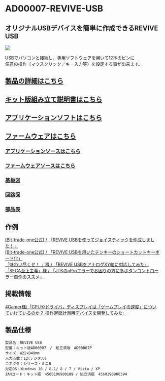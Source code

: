 # AD00007-REVIVE-USB

## オリジナルUSBデバイスを簡単に作成できるREVIVE USB  
![](http://bit-trade-one.co.jp/wp/wp-content/uploads/2014/03/d3bd346bc2119d8576ce93741d53400c.png)  

USBでパソコンと接続し、専用ソフトウェアを用いて12本のピンに  
任意の操作（マウスクリック／キー入力等）を設定する事が出来ます。 

## [製品の詳細はこちら](http://bit-trade-one.co.jp/product/assemblydisk/revive-usb/)

## [キット版組み立て説明書はこちら](https://github.com/bit-trade-one/AD00007-REVIVE-USB/blob/master/Manual/Revive_manual.pdf)  

## [アプリケーションソフトはこちら](https://github.com/bit-trade-one/AD00007-REVIVE-USB/raw/master/App/)  

## [ファームウェアはこちら](https://github.com/bit-trade-one/AD00007-REVIVE-USB/raw/master/Firmware/)

### [アプリケーションソースはこちら](https://github.com/bit-trade-one/AD00007-REVIVE-USB/raw/master/App_source/)  

### [ファームウェアソースはこちら](https://github.com/bit-trade-one/AD00007-REVIVE-USB/raw/master/Firmware_source/)

### [基板図](https://github.com/bit-trade-one/REVIVE-USB/blob/master/Dimensions/AD00007_REVIVE_USB_dimensions.pdf)

### [回路図](https://github.com/bit-trade-one/REVIVE-USB/blob/master/Schematics/revive_sch.png)

### [部品表](https://github.com/bit-trade-one/REVIVE-USB/blob/master/Partslist/AD00007-PartsList.md)

## 作例

[\[Bit-trade-one公式\] / 「REVIVE USBを使ってジョイスティックを作成しました！」](http://bit-trade-one-blog.blogspot.com/2012/01/revive-usb.html)  
[\[Bit-trade-one公式\] / 「REVIVE USBを用いたテンキーのショートカットキーボード化」](https://docs.google.com/document/pub?id=1tj2YW0OkGKYTroH0v_psLJJ5uBwOZKFZ7izL9BA2TJg)  
[「味わい尽くせ！ 」様 / 「REVIVE USBをアナログXY軸に対応してみた」](https://gurochoro.blogspot.com/2017/01/revive-usb-infinitas.html)  
[「SEGA至上主義」様 / 「JTKのnProエラーでお困りの方に多ボタンコントローラー自作のススメ」](http://blog.livedoor.jp/sega_ss/archives/12361631.html)  

## 掲載情報

[4Gamer様/「GPUやドライバ，ディスプレイは「ゲームプレイの速度」についていけているのか？ 操作遅延計測用デバイスを開発してみた」](https://www.4gamer.net/games/999/G999902/20171225140/)

## 製品仕様


    製品名：REVIVE USB
    型番：キット版AD00007　/　組立済版　AD00007P
    サイズ：W22×D49mm
    入力点数：12(デジタル)
    コネクタ：シリーズ・ミニB
    対応OS：Windows 10 / 8.1/ 8 / 7 / Vista / XP
    JANコード：キット版　4560196900189 / 組立済版　4560196900394
